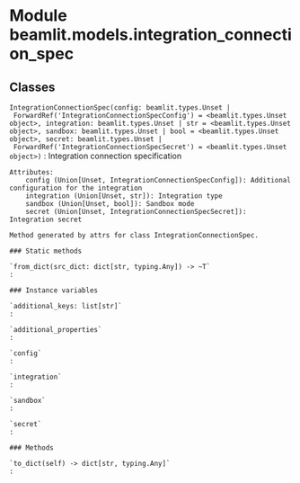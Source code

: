 Module beamlit.models.integration_connection_spec
=================================================

Classes
-------

`IntegrationConnectionSpec(config: beamlit.types.Unset | ForwardRef('IntegrationConnectionSpecConfig') = <beamlit.types.Unset object>, integration: beamlit.types.Unset | str = <beamlit.types.Unset object>, sandbox: beamlit.types.Unset | bool = <beamlit.types.Unset object>, secret: beamlit.types.Unset | ForwardRef('IntegrationConnectionSpecSecret') = <beamlit.types.Unset object>)`
:   Integration connection specification
    
    Attributes:
        config (Union[Unset, IntegrationConnectionSpecConfig]): Additional configuration for the integration
        integration (Union[Unset, str]): Integration type
        sandbox (Union[Unset, bool]): Sandbox mode
        secret (Union[Unset, IntegrationConnectionSpecSecret]): Integration secret
    
    Method generated by attrs for class IntegrationConnectionSpec.

    ### Static methods

    `from_dict(src_dict: dict[str, typing.Any]) ‑> ~T`
    :

    ### Instance variables

    `additional_keys: list[str]`
    :

    `additional_properties`
    :

    `config`
    :

    `integration`
    :

    `sandbox`
    :

    `secret`
    :

    ### Methods

    `to_dict(self) ‑> dict[str, typing.Any]`
    :